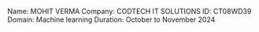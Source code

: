 Name: MOHIT VERMA
Company: CODTECH IT SOLUTIONS
ID: CT08WD39
Domain: Machine learning
Duration: October to November 2024


